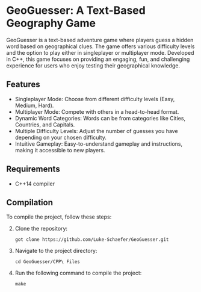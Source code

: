 # GeoGuesser: A Text-Based Geography Game
GeoGuesser is a text-based adventure game where players guess a hidden word based on geographical clues. The game offers various difficulty levels and the option to play either in singleplayer or multiplayer mode. Developed in C++, this game focuses on providing an engaging, fun, and challenging experience for users who enjoy testing their geographical knowledge.

## **Features**
   - Singleplayer Mode: Choose from different difficulty levels (Easy, Medium, Hard).
   - Multiplayer Mode: Compete with others in a head-to-head format.
   - Dynamic Word Categories: Words can be from categories like Cities, Countries, and Capitals.
   - Multiple Difficulty Levels: Adjust the number of guesses you have depending on your chosen difficulty.
   - Intuitive Gameplay: Easy-to-understand gameplay and instructions, making it accessible to new players.


## Requirements
- C++14 compiler

## Compilation
To compile the project, follow these steps:

2. Clone the repository:
   ```
   got clone https://github.com/Luke-Schaefer/GeoGuesser.git
   ```
3. Navigate to the project directory:
   ```
   cd GeoGuesser/CPP\ Files
   ```
4. Run the following command to compile the project:
   ```
   make
   ```

